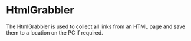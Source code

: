 # HtmlGrabbler
The HtmlGrabbler is used to collect all links from an HTML page and save them to a location on the PC if required.
